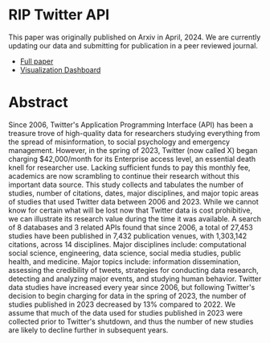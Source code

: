 # RIP Twitter API
This paper was originally published on Arxiv in April, 2024. We are currently updating our data and submitting for publication in a peer reviewed journal.
- [Full paper](https://arxiv.org/abs/2404.07340)
- [Visualization Dashboard](https://public.tableau.com/shared/3Q2NMWGDJ?:display_count=n&:origin=viz_share_link)

# Abstract
Since 2006, Twitter's Application Programming Interface (API) has been a treasure trove of high-quality data for researchers studying everything from the spread of misinformation, to social psychology and emergency management. However, in the spring of 2023, Twitter (now called X) began charging $42,000/month for its Enterprise access level, an essential death knell for researcher use. Lacking sufficient funds to pay this monthly fee, academics are now scrambling to continue their research without this important data source. This study collects and tabulates the number of studies, number of citations, dates, major disciplines, and major topic areas of studies that used Twitter data between 2006 and 2023. While we cannot know for certain what will be lost now that Twitter data is cost prohibitive, we can illustrate its research value during the time it was available. A search of 8 databases and 3 related APIs found that since 2006, a total of 27,453 studies have been published in 7,432 publication venues, with 1,303,142 citations, across 14 disciplines. Major disciplines include: computational social science, engineering, data science, social media studies, public health, and medicine. Major topics include: information dissemination, assessing the credibility of tweets, strategies for conducting data research, detecting and analyzing major events, and studying human behavior. Twitter data studies have increased every year since 2006, but following Twitter's decision to begin charging for data in the spring of 2023, the number of studies published in 2023 decreased by 13% compared to 2022. We assume that much of the data used for studies published in 2023 were collected prior to Twitter's shutdown, and thus the number of new studies are likely to decline further in subsequent years.

